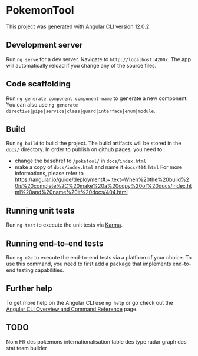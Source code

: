 # PokemonTool

This project was generated with [Angular CLI](https://github.com/angular/angular-cli) version 12.0.2.

## Development server

Run `ng serve` for a dev server. Navigate to `http://localhost:4200/`. The app will automatically reload if you change any of the source files.

## Code scaffolding

Run `ng generate component component-name` to generate a new component. You can also use `ng generate directive|pipe|service|class|guard|interface|enum|module`.

## Build

Run `ng build` to build the project. The build artifacts will be stored in the `docs/` directory.
In order to publish on github pages, you need to :
- change the basehref to `/poketool/` in `docs/index.html`
- make a copy of `docs/index.html` and name it `docs/404.html`
For more informations, please refer to https://angular.io/guide/deployment#:~:text=When%20the%20build%20is%20complete%2C%20make%20a%20copy%20of%20docs/index.html%20and%20name%20it%20docs/404.html

## Running unit tests

Run `ng test` to execute the unit tests via [Karma](https://karma-runner.github.io).

## Running end-to-end tests

Run `ng e2e` to execute the end-to-end tests via a platform of your choice. To use this command, you need to first add a package that implements end-to-end testing capabilities.

## Further help

To get more help on the Angular CLI use `ng help` or go check out the [Angular CLI Overview and Command Reference](https://angular.io/cli) page.

## TODO

Nom FR des pokemons
internationalisation
table des type
radar graph des stat
team builder